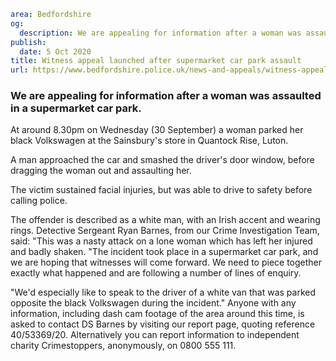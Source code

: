 ```yaml
area: Bedfordshire
og:
  description: We are appealing for information after a woman was assaulted in a supermarket car park.
publish:
  date: 5 Oct 2020
title: Witness appeal launched after supermarket car park assault
url: https://www.bedfordshire.police.uk/news-and-appeals/witness-appeal-launched-after-supermarket-car-park-assault
```

### We are appealing for information after a woman was assaulted in a supermarket car park.

At around 8.30pm on Wednesday (30 September) a woman parked her black Volkswagen at the Sainsbury's store in Quantock Rise, Luton.

A man approached the car and smashed the driver's door window, before dragging the woman out and assaulting her.

The victim sustained facial injuries, but was able to drive to safety before calling police.

The offender is described as a white man, with an Irish accent and wearing rings. Detective Sergeant Ryan Barnes, from our Crime Investigation Team, said: "This was a nasty attack on a lone woman which has left her injured and badly shaken. "The incident took place in a supermarket car park, and we are hoping that witnesses will come forward. We need to piece together exactly what happened and are following a number of lines of enquiry.

"We'd especially like to speak to the driver of a white van that was parked opposite the black Volkswagen during the incident." Anyone with any information, including dash cam footage of the area around this time, is asked to contact DS Barnes by visiting our report page, quoting reference 40/53369/20. Alternatively you can report information to independent charity Crimestoppers, anonymously, on 0800 555 111.
